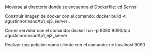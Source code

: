 Moverse al directorio donde se encuentra el Dockerfile: cd Server

Construir imagen de docker con el comando: docker build -t agustinnormand/tp1_ej3_server .

Correr servidor con el comando: docker run -p 9090:9090/tcp agustinnormand/tp1_ej3_server

Realizar una petición como cliente con el comando: nc localhost 9090